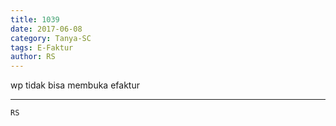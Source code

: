 ```yaml
---
title: 1039
date: 2017-06-08
category: Tanya-SC
tags: E-Faktur
author: RS
---
```


wp tidak bisa membuka efaktur

---



`RS`
